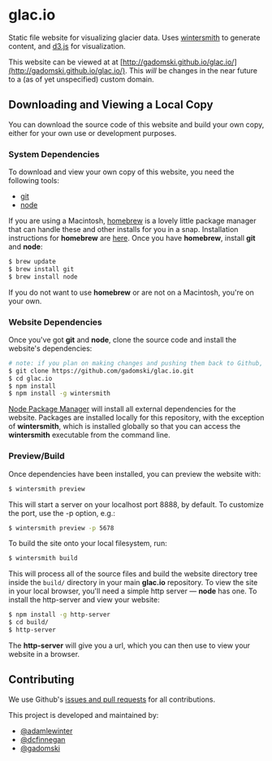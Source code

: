 glac.io
=======

Static file website for visualizing glacier data.
Uses [wintersmith](http://wintersmith.io/) to generate content, and [d3.js](http://d3js.org/) for visualization.

This website can be viewed at at [http://gadomski.github.io/glac.io/](http://gadomski.github.io/glac.io/).
This *will* be changes in the near future to a (as of yet unspecified) custom domain.


Downloading and Viewing a Local Copy
------------------------------------

You can download the source code of this website and build your own copy, either for your own use or development purposes.

### System Dependencies

To download and view your own copy of this website, you need the following tools:

- [git](http://git-scm.com/)
- [node](http://nodejs.org/)

If you are using a Macintosh, [homebrew](http://brew.sh/) is a lovely little package manager that can handle these and other installs for you in a snap.
Installation instructions for **homebrew** are [here](http://brew.sh/#install).
Once you have **homebrew**, install **git** and **node**:

```bash
$ brew update
$ brew install git
$ brew install node
```

If you do not want to use **homebrew** or are not on a Macintosh, you're on your own.


### Website Dependencies

Once you've got **git** and **node**, clone the source code and install the website's dependencies:

```bash
# note: if you plan on making changes and pushing them back to Github, use git@github.com:gadomski/glac.io.git instead
$ git clone https://github.com/gadomski/glac.io.git  
$ cd glac.io
$ npm install
$ npm install -g wintersmith
```

[Node Package Manager](https://www.npmjs.org/) will install all external dependencies for the website.
Packages are installed locally for this repository, with the exception of **wintersmith**, which is installed globally so that you can access the **wintersmith** executable from the command line.


### Preview/Build

Once dependencies have been installed, you can preview the website with:

```bash
$ wintersmith preview
```

This will start a server on your localhost port 8888, by default.
To customize the port, use the -p option, e.g.:

```bash
$ wintersmith preview -p 5678
```

To build the site onto your local filesystem, run:

```bash
$ wintersmith build
```

This will process all of the source files and build the website directory tree inside the `build/` directory in your main **glac.io** repository.
To view the site in your local browser, you'll need a simple http server &mdash; **node** has one.
To install the http-server and view your website:

```bash
$ npm install -g http-server
$ cd build/
$ http-server
```

The **http-server** will give you a url, which you can then use to view your website in a browser.


Contributing
------------

We use Github's [issues and pull requests](https://github.com/gadomski/glac.io/issues?state=open) for all contributions.

This project is developed and maintained by:

- [@adamlewinter](https://github.com/adamlewinter)
- [@dcfinnegan](https://github.com/dcfinnegan)
- [@gadomski](https://github.com/gadomski)
